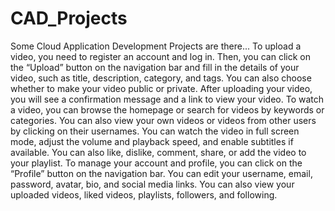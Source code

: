# CAD_Projects
Some Cloud Application Development Projects are there...
To upload a video, you need to register an account and log in. Then, you can click on the “Upload” button on the navigation bar and fill in the details of your video, such as title, description, category, and tags. You can also choose whether to make your video public or private. After uploading your video, you will see a confirmation message and a link to view your video.
To watch a video, you can browse the homepage or search for videos by keywords or categories. You can also view your own videos or videos from other users by clicking on their usernames. You can watch the video in full screen mode, adjust the volume and playback speed, and enable subtitles if available. You can also like, dislike, comment, share, or add the video to your playlist.
To manage your account and profile, you can click on the “Profile” button on the navigation bar. You can edit your username, email, password, avatar, bio, and social media links. You can also view your uploaded videos, liked videos, playlists, followers, and following.
